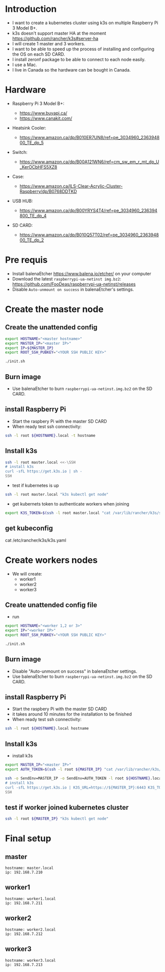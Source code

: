 # Introduction
* I want to create a kubernetes cluster using k3s on multiple Raspberry Pi 3 Model B+.
* k3s doesn't support master HA at the moment https://github.com/rancher/k3s#server-ha
* I will create 1 master and 3 workers.
* I want to be able to speed up the process of installing and configuring the OS on each SD CARD.
* I install zeronf package to be able to connect to each node easily.
* I use a Mac.
* I live in Canada so the hardware can be bought in Canada.

# Hardware
* Raspberry Pi 3 Model B+:
    * https://www.buyapi.ca/
    * https://www.canakit.com/

* Heatsink Cooler:
    * https://www.amazon.ca/dp/B010ER7UN8/ref=pe_3034960_236394800_TE_dp_5

* Switch:
    * https://www.amazon.ca/dp/B00A121WN6/ref=cm_sw_em_r_mt_dp_U_KerOCbHFS5XZ8

* Case:
    * https://www.amazon.ca/ILS-Clear-Acrylic-Cluster-Raspberry/dp/B0768DDTKD

* USB HUB:
    * https://www.amazon.ca/dp/B00YRYS4T4/ref=pe_3034960_236394800_TE_dp_4

* SD CARD:
    * https://www.amazon.ca/dp/B010Q57T02/ref=pe_3034960_236394800_TE_dp_2

# Pre requis
* Install balenaEtcher https://www.balena.io/etcher/ on your computer
* Download the latest `raspberrypi-ua-netinst img.bz2`: https://github.com/FooDeas/raspberrypi-ua-netinst/releases
* Disable `Auto-unmount on success` in balenaEtcher's settings.

# Create the master node
## Create the unattended config

``` sh
export HOSTNAME="<master hostname>"
export MASTER_IP="<master IP>"
export IP=${MASTER_IP}
export ROOT_SSH_PUBKEY="<YOUR SSH PUBLIC KEY>"

./init.sh
```
## Burn image
* Use balenaEtcher to burn `raspberrypi-ua-netinst.img.bz2` on the SD CARD.

## install Raspberry Pi
* Start the raspbery Pi with the master SD CARD
* When ready test ssh connectivity:
``` sh
ssh -l root ${HOSTNAME}.local -t hostname
```
## Install k3s
```sh
ssh -l root master.local <<-\SSH
# install k3s
curl -sfL https://get.k3s.io | sh -
SSH
```
* test if kubernetes is up
```sh
ssh -l root master.local "k3s kubectl get node"
```
* get kubernets token to authenticate workers when joining
```sh
export K3S_TOKEN=$(ssh -l root master.local "cat /var/lib/rancher/k3s/server/node-token")
```

## get kubeconfig
cat /etc/rancher/k3s/k3s.yaml


# Create workers nodes
* We will create:
    * worker1
    * worker2
    * worker3

## Create unattended config file
* run 
``` sh
export HOSTNAME="<worker 1,2 or 3>"
export IP="<worker IP>"
export ROOT_SSH_PUBKEY="<YOUR SSH PUBLIC KEY>"

./init.sh
```

## Burn image
* Disable "Auto-unmount on success" in balenaEtcher settings.
* Use balenaEtcher to burn `raspberrypi-ua-netinst.img.bz2` on the SD CARD.

## install Raspberry Pi
* Start the raspbery Pi with the master SD CARD
* it takes around 10 minutes for the installation to be finished
* When ready test ssh connectivity:
``` sh
ssh -l root ${HOSTNAME}.local hostname
```

## Install k3s
* install k3s

```sh
export MASTER_IP="<master IP>"
export AUTH_TOKEN=$(ssh -l root ${MASTER_IP} "cat /var/lib/rancher/k3s/server/node-token")

ssh -o SendEnv=MASTER_IP -o SendEnv=AUTH_TOKEN -l root ${HOSTNAME}.local <<-\SSH
# install k3s
curl -sfL https://get.k3s.io | K3S_URL=https://${MASTER_IP}:6443 K3S_TOKEN=${AUTH_TOKEN} sh -
SSH
```

## test if worker joined kubernetes cluster

```sh
ssh -l root ${MASTER_IP} "k3s kubectl get node"
```

# Final setup
## master
    hostname: master.local
    ip: 192.168.7.210

## worker1
    hostname: worker1.local
    ip: 192.168.7.211

## worker2
    hostname: worker2.local
    ip: 192.168.7.212

## worker3
    hostname: worker3.local
    ip: 192.168.7.213
